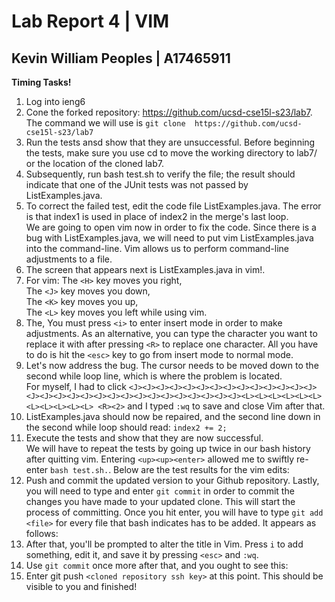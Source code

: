 # Lab Report 4 | VIM
## Kevin William Peoples | A17465911

**Timing Tasks!**
1) Log into ieng6
2) Cone the forked repository:  https://github.com/ucsd-cse15l-s23/lab7.  
The command we will use is   ```git clone  https://github.com/ucsd-cse15l-s23/lab7```
3) Run the tests ansd show that they are unsuccessful. Before beginning the tests, make sure you use cd to move the working directory to lab7/ or the location of the cloned lab7.
4) Subsequently, run bash test.sh to verify the file; the result should indicate that one of the JUnit tests was not passed by ListExamples.java.
5) To correct the failed test, edit the code file ListExamples.java. The error is that index1 is used in place of index2 in the merge's last loop.   
We are going to open vim now in order to fix the code. Since there is a bug with ListExamples.java, we will need to put vim ListExamples.java into the command-line. Vim allows us to perform command-line adjustments to a file.
6) The screen that appears next is ListExamples.java in vim!.
7) For vim:
The ```<H>``` key moves you right,       
The ```<J>``` key moves you down,      
The ```<K>``` key moves you up,      
The ```<L>``` key moves you left while using vim.
8) The, You must press ```<i>``` to enter insert mode in order to make adjustments.  As an alternative, you can type the character you want to replace it with after pressing ```<R>``` to replace one character.  All you have to do is hit the ```<esc>``` key to go from insert mode to normal mode.    
9) Let's now address the bug. The cursor needs to be moved down to the second while loop line, which is where the problem is located.  
For myself, I had to click ```<J><J><J><J><J><J><J><J><J><J><J><J><J><J><J><J><J><J><J><J><J><J><J><J><J><J><J><J><J><J><L><L><L><L><L><L><L><L><L><L><L> <R><2>``` and I typed ```:wq``` to save and close Vim after that.
10) ListExamples.java should now be repaired, and the second line down in the second while loop should read: ```index2 += 2;```
11) Execute the tests and show that they are now successful.   
We will have to repeat the tests by going up twice in our bash history after quitting vim. Entering ```<up><up><enter>``` allowed me to swiftly re-enter ```bash test.sh.```. Below are the test results for the vim edits:
12) Push and commit the updated version to your Github repository.
Lastly, you will need to type and enter ```git commit``` in order to commit the changes you have made to your updated clone. This will start the process of committing. Once you hit enter, you will have to type ```git add <file>``` for every file that bash indicates has to be added. It appears as follows:
13) After that, you'll be prompted to alter the title in Vim. Press ```i``` to add something, edit it, and save it by pressing ```<esc>``` and ```:wq```.
14) Use ```git commit``` once more after that, and you ought to see this: 
15) Enter git push ```<cloned repository ssh key>``` at this point. This should be visible to you and finished!    

  

